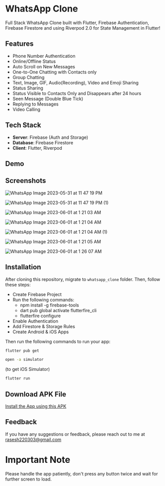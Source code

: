# WhatsApp Clone

Full Stack WhatsApp Clone built with Flutter, Firebase Authentication, Firebase Firestore and using Riverpod 2.0 for State Management in Flutter!

## Features

- Phone Number Authentication
- Online/Offline Status
- Auto Scroll on New Messages
- One-to-One Chatting with Contacts only
- Group Chatting
- Text, Image, GIF, Audio(Recording), Video and Emoji Sharing
- Status Sharing
- Status Visible to Contacts Only and Disappears after 24 hours
- Seen Message (Double Blue Tick)
- Replying to Messages
- Video Calling

## Tech Stack

- **Server**: Firebase (Auth and Storage)
- **Database**: Firebase Firestore
- **Client**: Flutter, Riverpod

## Demo



## Screenshots

![WhatsApp Image 2023-05-31 at 11 47 19 PM](https://github.com/Rasesh-Srivastava/WhatsApp-Clone/assets/116264587/2041d0d9-82dd-47ae-89bf-37bf2a8bd538)

![WhatsApp Image 2023-05-31 at 11 47 19 PM (1)](https://github.com/Rasesh-Srivastava/WhatsApp-Clone/assets/116264587/8b53476d-14a3-4f7b-a6ac-b88f65c0d51c)

![WhatsApp Image 2023-06-01 at 1 21 03 AM](https://github.com/Rasesh-Srivastava/WhatsApp-Clone/assets/116264587/6c15605e-013f-42d3-b5d6-aab819871149)

![WhatsApp Image 2023-06-01 at 1 21 04 AM](https://github.com/Rasesh-Srivastava/WhatsApp-Clone/assets/116264587/2cd92fa1-6731-4392-ae6d-b6ea97fcb111)

![WhatsApp Image 2023-06-01 at 1 21 04 AM (1)](https://github.com/Rasesh-Srivastava/WhatsApp-Clone/assets/116264587/b1f2f68b-e25d-445e-83d2-2f5dc167a10d)

![WhatsApp Image 2023-06-01 at 1 21 05 AM](https://github.com/Rasesh-Srivastava/WhatsApp-Clone/assets/116264587/12f18c11-de01-477b-9a1f-81e03d05b7b1)

![WhatsApp Image 2023-06-01 at 1 26 07 AM](https://github.com/Rasesh-Srivastava/WhatsApp-Clone/assets/116264587/9b5b6ebf-5153-4217-bb5b-0134ad697b12)

## Installation
After cloning this repository, migrate to ```whatsapp_clone``` folder. Then, follow these steps:
- Create Firebase Project
- Run the following commands:
  - npm install -g firebase-tools
  - dart pub global activate flutterfire_cli
  - flutterfire configure
- Enable Authentication
- Add Firestore & Storage Rules
- Create Android & iOS Apps

Then run the following commands to run your app:
```bash
flutter pub get
```
```bash
open -a simulator
``` 
(to get iOS Simulator)

```bash
flutter run
```

## Download APK File

[Install the App using this APK](https://drive.google.com/file/d/1KNp6lC9iWPkSJhQw7wZ4cMF0gp_ei3Ga/view?usp=sharing)

## Feedback

If you have any suggestions or feedback, please reach out to me at rasesh220303@gmail.com

# Important Note

Please handle the app patiently, don't press any button twice and wait for further screen to load.
